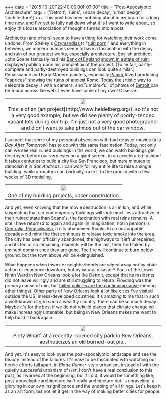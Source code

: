 +++
date = "2015-10-20T22:40:00.001-07:00"
title = "Post-Apocalyptic Architecture"
tags = ['Detroit', 'ruins', 'urban decay', 'urban design', 'architecture']
+++
This post has been bobbing about in my brain for a long time now, and I've yet to fully nail down what it is I want to write about, so enjoy this loose association of thoughts turned into a post.

Architects (and others) seem to have a thing for watching their work come undone.  From Shelley's [Ozymandias ](https://en.wikipedia.org/wiki/Ozymandias)to "[ruin porn](https://en.wikipedia.org/wiki/Ruins_photography)," and everything in between, we modern humans seem to have a fascination with the decay and ruin of our greatest works, especially architecture.  English architect John Soane famously had his [Bank of England](https://en.wikipedia.org/wiki/Joseph_Gandy#/media/File:Joseph_gandy_bank_ruins.jpg) [shown in a state of ruin](http://www.independent.co.uk/arts-entertainment/arts-how-to-ruin-a-building-1109312.html), displayed publicly upon his completion of the project.  (To be fair, partly-complete and partly-destroyed buildings can look quite similar.)  Renaissance and Early Modern painters, especially [Panini](https://en.wikipedia.org/wiki/Giovanni_Paolo_Panini), loved producing "caprices" showing the ruins of ancient Rome.  Today the artistic way to celebrate decay is with a camera, and Tumblrs-full of photos of [Detroit ](http://www.nytimes.com/2012/11/11/magazine/how-detroit-became-the-world-capital-of-staring-at-abandoned-old-buildings.html)can be found across the web.  I even have some of my own!  Observe:

<table align="center" cellpadding="0" cellspacing="0" class="tr-caption-container" style="margin-left: auto; margin-right: auto; text-align: center;"><tbody><tr><td style="text-align: center;"><img src="http://2.bp.blogspot.com/-tqgOUC06NaM/Vicg5XJIbTI/AAAAAAAAHjY/QHwO7w851SI/s1600/IMG_0587.jpg"/></td></tr><tr><td class="tr-caption">This is of an [art project](http://www.heidelberg.org/), so it's not a very good example, but we did see plenty of poorly-tended vacant lots during our trip.  I'm just not a very good photographer and didn't want to take photos out of the car window.</td></tr></tbody></table>

I suspect that some of my personal obsession with bad disaster movies (à la *Day After Tomorrow*) has to do with this same fascination.  Today, not only can we see real ruined buildings in the world, we can watch buildings get destroyed before our very eyes on a giant screen, in an accelerated fashion!  It takes centuries to build a city like San Francisco, but mere minutes to demolish it in *San Andreas*.  I can work for my entire life to raise a single building, while animators can (virtually) raze it to the ground with a few weeks of 3D modeling.

<table align="center" cellpadding="0" cellspacing="0" class="tr-caption-container" style="margin-left: auto; margin-right: auto; text-align: center;"><tbody><tr><td style="text-align: center;"><img src="http://1.bp.blogspot.com/-PEE4xDztf0Y/Vich_LPURwI/AAAAAAAAHjg/8eNHlrSbbG4/s1600/IMG_20150916_092502.jpg"/></td></tr><tr><td class="tr-caption" style="text-align: center;">One of my building projects, under construction.</td></tr></tbody></table>

And yet, even knowing that the movie destruction is all in fun, and while suspecting that our contemporary buildings will look much less attractive in their ruined state than Soane's, the fascination with real ruins remains.  A site I have returned to again and again (in imagination, not in person) is [Centralia, Pennsylvania](http://en.wikipedia.org/wiki/Centralia,_Pennsylvania), a city abandoned thanks to an unstoppable, decades-old mine fire that continues to release toxic smoke into the area.  The city has been officially abandoned, the highways to it left unrepaired, and its ten or so remaining residents will be the last, their land taken by eminent domain once they are gone.  The fire will continue to burn below ground, but the town above will be extinguished.

What happens when towns or neighborhoods are wiped away not by state action or economic downturn, but by natural disaster?  Parts of the Lower Ninth Ward in New Orleans look a lot like Detroit, except that its residents did not leave willingly and are still struggling to return.  Flooding was the primary cause of ruin, but [failed policies are the continuing cause](http://www.nytimes.com/interactive/2015/08/26/us/ten-years-after-katrina.html) (among other things).  Other parts of New Orleans look a lot like cities I've visited outside the US, in less-developed countries.  It's amazing to me that in such a well-known city, in such a wealthy country, there can be so much decay.  Maybe it's for the best if we do not rebuild places that climate change will make increasingly untenable, but being in New Orleans makes me want to help build it back again.

<table align="center" cellpadding="0" cellspacing="0" class="tr-caption-container" style="margin-left: auto; margin-right: auto; text-align: center;"><tbody><tr><td style="text-align: center;"><img src="http://3.bp.blogspot.com/-i4exiV5-qd0/ViciNinF4MI/AAAAAAAAHjw/FNX80oCssDg/s1600/IMG_3188.jpg"/></td></tr><tr><td class="tr-caption" style="text-align: center;">Piety Wharf, at a recently-opened city park in New Orleans, aestheticizes an old burned-out pier.</td></tr></tbody></table>

And yet.  It's easy to look over the post-apocalyptic landscape and see the beauty instead of the failures.  It's easy to be fascinated with watching our heroic efforts fall apart, in *Blade Runner*-style urbanism, instead of with the quietly successful urbanism of *Her*.  I don't have a real conclusion to this post, as I warned at the beginning, but if I did, it would be something like, post-apocalyptic architecture isn't really architecture but its unraveling, a glorying in our own insignificance and the undoing of all things.  Let's keep it as an art form, but not let it get in the way of making better cities for people.
